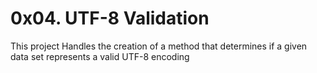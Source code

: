 # 0x04. UTF-8 Validation
This project Handles the creation of a method that determines if 
a given data set represents a valid UTF-8 encoding


